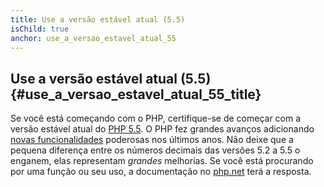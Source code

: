 ```yaml
---
title: Use a versão estável atual (5.5)
isChild: true
anchor: use_a_versao_estavel_atual_55
---
```


## Use a versão estável atual (5.5) {#use_a_versao_estavel_atual_55_title}

Se você está começando com o PHP, certifique-se de começar com a versão estável atual do [PHP 5.5][php-release]. O PHP
fez grandes avanços adicionando [novas funcionalidades](#language_highlights) poderosas nos últimos anos. Não deixe que
a pequena diferença entre os números decimais das versões 5.2 a 5.5 o enganem, elas representam _grandes_ melhorias. Se você está
procurando por uma função ou seu uso, a documentação no [php.net][php-docs] terá a resposta.

[php-release]: http://www.php.net/downloads.php
[php-docs]: http://www.php.net/manual/en/
